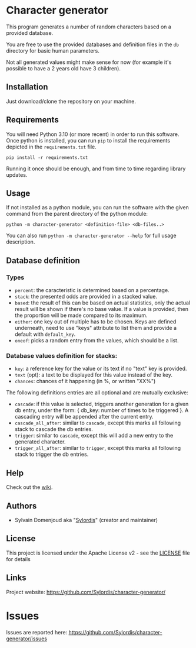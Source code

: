 # Character generator

This program generates a number of random characters based on a provided database.

You are free to use the provided databases and definition files in the `db` directory for basic human parameters.

Not all generated values might make sense for now (for example it's possible to have a 2 years old have 3 children).

## Installation

Just download/clone the repository on your machine.

## Requirements

You will need Python 3.10 (or more recent) in order to run this software.
Once python is installed, you can run `pip` to install the requirements depicted in the `requirements.txt` file.

```
pip install -r requirements.txt
```

Running it once should be enough, and from time to time regarding library updates.

## Usage

If not installed as a python module, you can run the software with the given command from the parent directory of the python module:
```
python -m character-generator <definition-file> <db-files..>
```

You can also run `python -m character-generator --help` for full usage description.

## Database definition

### Types

- `percent`: the caracteristic is determined based on a percentage.
- `stack`: the presented odds are provided in a stacked value.
- `based`: the result of this can be based on actual statistics, only the actual result will be shown if there's no base value.
  If a value is provided, then the proportion will be made compared to its maximum.
- `either`: one key out of multiple has to be chosen. Keys are defined underneath, need to use "keys" attribute to list them and
  provide a default with `default_key`.
- `oneof`: picks a random entry from the values, which should be a list.

### Database values definition for stacks:

- `key`: a reference key for the value or its text if no "text" key is provided.
- `text` (opt): a text to be displayed for this value instead of the key.
- `chances`: chances of it happening (in %, or written "XX%")

The following definitions entries are all optional and are mutually exclusive:
- `cascade`: if this value is selected, triggers another generation for a given db entry, under the form: { db_key: number of times to be triggered }.
  A cascading entry will be appended after the current entry.
- `cascade_all_after`: similar to `cascade`, except this marks all following stack to cascade the db entries.
- `trigger`: similar to `cascade`, except this will add a new entry to the generated character.
- `trigger_all_after`: similar to `trigger`, except  this marks all following stack to trigger the db entries.

## Help

Check out the [wiki](https://github.com/Sylordis/character-generator/wiki).

## Authors

* Sylvain Domenjoud aka "[Sylordis](https://github.com/Sylordis)" (creator and maintainer)

## License

This project is licensed under the Apache License v2 - see the [LICENSE](LICENSE) file for details

## Links

Project website: <https://github.com/Sylordis/character-generator/>

# Issues

Issues are reported here: https://github.com/Sylordis/character-generator/issues
